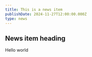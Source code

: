 ```yaml
---
title: This is a news item
publishDate: 2024-11-27T12:00:00.000Z
type: news
---
```

## News item heading

Hello world
